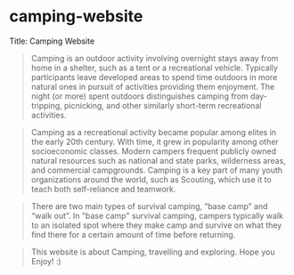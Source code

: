 # camping-website

Title: Camping Website

> Camping is an outdoor activity involving overnight stays away from home in a shelter, such as a tent or a recreational vehicle. Typically participants leave developed areas to spend time outdoors in more natural ones in pursuit of activities providing them enjoyment. The night (or more) spent outdoors distinguishes camping from day-tripping, picnicking, and other similarly short-term recreational activities.

> Camping as a recreational activity became popular among elites in the early 20th century. With time, it grew in popularity among other socioeconomic classes. Modern campers frequent publicly owned natural resources such as national and state parks, wilderness areas, and commercial campgrounds. Camping is a key part of many youth organizations around the world, such as Scouting, which use it to teach both self-reliance and teamwork.

> There are two main types of survival camping, “base camp” and “walk out”. In "base camp" survival camping, campers typically walk to an isolated spot where they make camp and survive on what they find there for a certain amount of time before returning.

> This website is about Camping, travelling and exploring. Hope you Enjoy! :)
